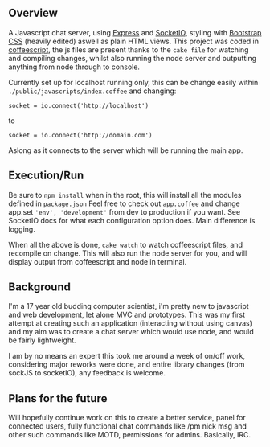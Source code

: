 ## Overview

A Javascript chat server, using [Express](http://expressjs.com) and [SocketIO](http://socket.io), styling with [Bootstrap CSS](http://twitter.github.com/bootstrap/) (heavily edited) aswell as plain HTML views.
This project was coded in [coffeescript](http://coffeescript.org), the js files are present thanks to the `cake file` for watching and compiling changes, whilst also running the node server and outputting anything from node through to console.

Currently set up for localhost running only, this can be change easily within `./public/javascripts/index.coffee` and changing:

	socket = io.connect('http://localhost')

to 

	socket = io.connect('http://domain.com')

Aslong as it connects to the server which will be running the main app.

## Execution/Run

Be sure to `npm install` when in the root, this will install all the modules defined in `package.json`
Feel free to check out `app.coffee` and change app.set `'env', 'development'` from dev to production if you want. See SocketIO docs for what each configuration option does. Main difference is logging.

When all the above is done, `cake watch` to watch coffeescript files, and recompile on change. This will also run the node server for you, and will display output from coffeescript and node in terminal.


## Background

I'm a 17 year old budding computer scientist, i'm pretty new to javascript and web development, let alone MVC and prototypes. This was my first attempt at creating such an application (interacting without using canvas) and my aim was to create a chat server which would use node, and would be fairly lightweight.

I am by no means an expert this took me around a week of on/off work, considering major reworks were done, and entire library changes (from sockJS to socketIO), any feedback is welcome.

## Plans for the future

Will hopefully continue work on this to create a better service, panel for connected users, fully functional chat commands like /pm nick msg and other such commands like MOTD, permissions for admins. Basically, IRC.